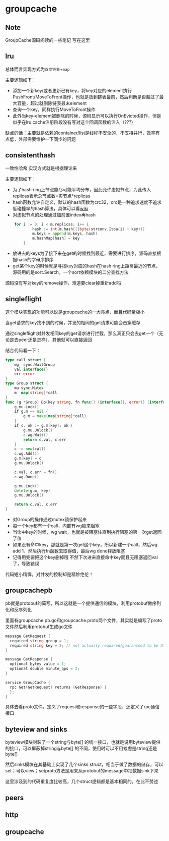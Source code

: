 # groupcache

## Note

GroupCache源码阅读的一些笔记 写在这里

## lru

总体而言实现方式为`双向链表`+`map`

主要逻辑如下：

- 添加一个新key/或者更新已有key，将key对应的element执行PushFront/MoveToFront操作，也就是放到链表最前，然后判断是否超过了最大容量，超过就删除链表最末element
- 查询一个key，同样执行MoveToFront操作
- 此外当key-element被删除的时候，源码显示可以执行OnEvicted操作，但是似乎在lru cache注册阶段没有写对这个回调函数的注入（???）

缺点的话：主要就是依赖的container/list是线程不安全的，不支持并行，效率有点低，外部需要维护一下同步的问题

## consistenthash

一致性哈希 实现方式就是根据理论来

主要逻辑如下：

- 为了hash ring上节点能尽可能平均分布，因此允许虚拟节点，为此传入replicas表示总节点数=实节点*replicas
- hash函数允许自定义，默认的hash函数为crc32，crc是一种追求速度不追求低碰撞率的hash算法，具体可以看[wiki](https://en.wikipedia.org/wiki/Cyclic_redundancy_check)
- 对虚拟节点的处理通过加前置index再hash

```go
    for i := 0; i < m.replicas; i++ {
			hash := int(m.hash([]byte(strconv.Itoa(i) + key)))
			m.keys = append(m.keys, hash)
			m.hashMap[hash] = key
		}
```

- 放进去的keys为了接下来在get的时候找到最近，需要进行排序，源码直接根据hash的字母序排序
- get某个key的时候就是寻找key对应的hash在hash ring上距离最近的节点，源码用的是sort.Search，一个sort依赖模块的二分查找方法

源码没有写对key的remove操作，难道要clear掉重新add吗

## singleflight

这个模块实现的功能可以说是groupcache的一大亮点，而且代码量极小

当get请求的key找不到的时候，并发的相同的get请求可能会击穿缓存

通过singleflight对并发相同key的get请求进行拦截，那么真正只会去get一个（无论是去peer还是怎样），其他就可以直接返回

结合代码看一下：
```go
type call struct {
	wg  sync.WaitGroup
	val interface{}
	err error
}
type Group struct {
	mu sync.Mutex       
	m  map[string]*call 
}
func (g *Group) Do(key string, fn func() (interface{}, error)) (interface{}, error) {
	g.mu.Lock()
	if g.m == nil {
		g.m = make(map[string]*call)
	}
	if c, ok := g.m[key]; ok {
		g.mu.Unlock()
		c.wg.Wait()
		return c.val, c.err
	}
	c := new(call)
	c.wg.Add(1)
	g.m[key] = c
	g.mu.Unlock()

	c.val, c.err = fn()
	c.wg.Done()

	g.mu.Lock()
	delete(g.m, key)
	g.mu.Unlock()

	return c.val, c.err
}
```
- 对Group的操作通过mutex锁保护起来
- 每一个key都有一个call，内部有wg锁来阻塞
- 当命中key的时候，wg wait，也就是被阻塞住直到执行阻塞的第一次get返回了值
- 如果没有命中key，那就是第一次get这个key，所以新建一个call，然后wg add 1，然后执行fn函数去取得值，最后wg done释放阻塞
- 记得用完要把这个key删掉哦 不然下次进来直接命中key而且无阻塞返回val了，导致错误

代码短小精悍，对并发的控制却是精妙绝伦！

## groupcachepb

pb就是protobuf的简写，所以这就是一个提供通信的模块，利用protobuf做序列化和反序列化

里面有groupcache.pb.go和groupcache.proto两个文件，其实就是编写了proto文件然后利用protobuf生成go文件

```go
message GetRequest {
  required string group = 1;
  required string key = 2; // not actually required/guaranteed to be UTF-8
}

message GetResponse {
  optional bytes value = 1;
  optional double minute_qps = 2;
}

service GroupCache {
  rpc Get(GetRequest) returns (GetResponse) {
  };
}
```

具体去看proto文件，定义了request和response的一些字段，还定义了rpc通信接口

## byteview and sinks

byteview模块封装了一个string与byte[] 的统一接口，也就是说用byteview提供的接口，可以屏蔽掉string与byte[] 的不同，使用时可以不用考虑是string还是byte[]

然后sinks模块在其基础上实现了几个sinks struct，相当于做了数据的储存，可以set；可以view；setproto方法是用来从protobuf的message中把数据sink下来

这里涉及到的代码重复度比较高，几个struct逻辑都是基本相同的，在此不赘述

## peers

## http

## groupcache




